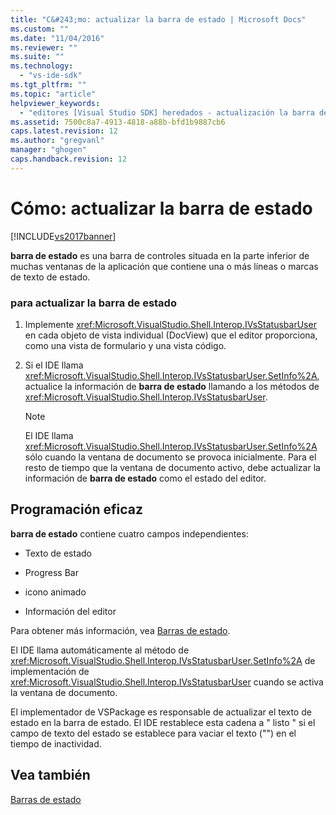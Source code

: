 ```yaml
---
title: "C&#243;mo: actualizar la barra de estado | Microsoft Docs"
ms.custom: ""
ms.date: "11/04/2016"
ms.reviewer: ""
ms.suite: ""
ms.technology: 
  - "vs-ide-sdk"
ms.tgt_pltfrm: ""
ms.topic: "article"
helpviewer_keywords: 
  - "editores [Visual Studio SDK] heredados - actualización la barra de estado"
ms.assetid: 7500c8a7-4913-4818-a88b-bfd1b9887cb6
caps.latest.revision: 12
ms.author: "gregvanl"
manager: "ghogen"
caps.handback.revision: 12
---
```

# C&#243;mo: actualizar la barra de estado
[!INCLUDE[vs2017banner](../code-quality/includes/vs2017banner.md)]

**barra de estado** es una barra de controles situada en la parte inferior de muchas ventanas de la aplicación que contiene una o más líneas o marcas de texto de estado.  
  
### para actualizar la barra de estado  
  
1.  Implemente <xref:Microsoft.VisualStudio.Shell.Interop.IVsStatusbarUser> en cada objeto de vista individual \(DocView\) que el editor proporciona, como una vista de formulario y una vista código.  
  
2.  Si el IDE llama <xref:Microsoft.VisualStudio.Shell.Interop.IVsStatusbarUser.SetInfo%2A>, actualice la información de **barra de estado** llamando a los métodos de <xref:Microsoft.VisualStudio.Shell.Interop.IVsStatusbarUser>.  
  
    > [!NOTE]
    >  El IDE llama <xref:Microsoft.VisualStudio.Shell.Interop.IVsStatusbarUser.SetInfo%2A> sólo cuando la ventana de documento se provoca inicialmente.  Para el resto de tiempo que la ventana de documento activo, debe actualizar la información de **barra de estado** como el estado del editor.  
  
## Programación eficaz  
 **barra de estado** contiene cuatro campos independientes:  
  
-   Texto de estado  
  
-   Progress Bar  
  
-   icono animado  
  
-   Información del editor  
  
 Para obtener más información, vea [Barras de estado](/visual-cpp/mfc/status-bars).  
  
 El IDE llama automáticamente al método de <xref:Microsoft.VisualStudio.Shell.Interop.IVsStatusbarUser.SetInfo%2A> de implementación de <xref:Microsoft.VisualStudio.Shell.Interop.IVsStatusbarUser> cuando se activa la ventana de documento.  
  
 El implementador de VSPackage es responsable de actualizar el texto de estado en la barra de estado.  El IDE restablece esta cadena a " listo " si el campo de texto del estado se establece para vaciar el texto \(""\) en el tiempo de inactividad.  
  
## Vea también  
 [Barras de estado](/visual-cpp/mfc/status-bars)